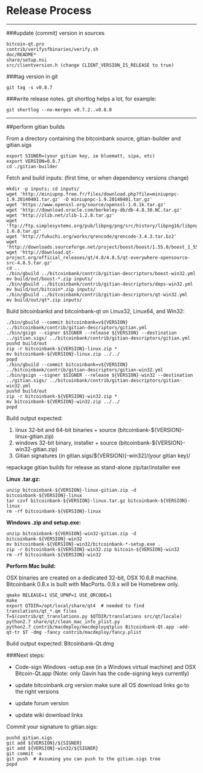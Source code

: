 Release Process
====================

* * *

###update (commit) version in sources


	bitcoin-qt.pro
	contrib/verifysfbinaries/verify.sh
	doc/README*
	share/setup.nsi
	src/clientversion.h (change CLIENT_VERSION_IS_RELEASE to true)

###tag version in git

	git tag -s v0.8.7

###write release notes. git shortlog helps a lot, for example:

	git shortlog --no-merges v0.7.2..v0.8.0

* * *

##perform gitian builds

 From a directory containing the bitcoinbank source, gitian-builder and gitian.sigs
  
	export SIGNER=(your gitian key, ie bluematt, sipa, etc)
	export VERSION=0.8.7
	cd ./gitian-builder

 Fetch and build inputs: (first time, or when dependency versions change)

	mkdir -p inputs; cd inputs/
	wget 'http://miniupnp.free.fr/files/download.php?file=miniupnpc-1.9.20140401.tar.gz' -O miniupnpc-1.9.20140401.tar.gz'
	wget 'https://www.openssl.org/source/openssl-1.0.1k.tar.gz'
	wget 'http://download.oracle.com/berkeley-db/db-4.8.30.NC.tar.gz'
	wget 'http://zlib.net/zlib-1.2.8.tar.gz'
	wget 'ftp://ftp.simplesystems.org/pub/libpng/png/src/history/libpng16/libpng-1.6.8.tar.gz'
	wget 'http://fukuchi.org/works/qrencode/qrencode-3.4.3.tar.bz2'
	wget 'http://downloads.sourceforge.net/project/boost/boost/1.55.0/boost_1_55_0.tar.bz2'
	wget 'http://download.qt-project.org/official_releases/qt/4.8/4.8.5/qt-everywhere-opensource-src-4.8.5.tar.gz'
	cd ..
	./bin/gbuild ../bitcoinbank/contrib/gitian-descriptors/boost-win32.yml
	mv build/out/boost-*.zip inputs/
	./bin/gbuild ../bitcoinbank/contrib/gitian-descriptors/deps-win32.yml
	mv build/out/bitcoin*.zip inputs/
	./bin/gbuild ../bitcoinbank/contrib/gitian-descriptors/qt-win32.yml
	mv build/out/qt*.zip inputs/

 Build bitcoinbankd and bitcoinbank-qt on Linux32, Linux64, and Win32:
  
	./bin/gbuild --commit bitcoinbank=v${VERSION} ../bitcoinbank/contrib/gitian-descriptors/gitian.yml
	./bin/gsign --signer $SIGNER --release ${VERSION} --destination ../gitian.sigs/ ../bitcoinbank/contrib/gitian-descriptors/gitian.yml
	pushd build/out
	zip -r bitcoinbank-${VERSION}-linux.zip *
	mv bitcoinbank-${VERSION}-linux.zip ../../
	popd
	./bin/gbuild --commit bitcoinbank=v${VERSION} ../bitcoinbank/contrib/gitian-descriptors/gitian-win32.yml
	./bin/gsign --signer $SIGNER --release ${VERSION}-win32 --destination ../gitian.sigs/ ../bitcoinbank/contrib/gitian-descriptors/gitian-win32.yml
	pushd build/out
	zip -r bitcoinbank-${VERSION}-win32.zip *
	mv bitcoinbank-${VERSION}-win32.zip ../../
	popd

  Build output expected:

  1. linux 32-bit and 64-bit binaries + source (bitcoinbank-${VERSION}-linux-gitian.zip)
  2. windows 32-bit binary, installer + source (bitcoinbank-${VERSION}-win32-gitian.zip)
  3. Gitian signatures (in gitian.sigs/${VERSION}[-win32]/(your gitian key)/

repackage gitian builds for release as stand-alone zip/tar/installer exe

**Linux .tar.gz:**

	unzip bitcoinbank-${VERSION}-linux-gitian.zip -d bitcoinbank-${VERSION}-linux
	tar czvf bitcoinbank-${VERSION}-linux.tar.gz bitcoinbank-${VERSION}-linux
	rm -rf bitcoinbank-${VERSION}-linux

**Windows .zip and setup.exe:**

	unzip bitcoinbank-${VERSION}-win32-gitian.zip -d bitcoinbank-${VERSION}-win32
	mv bitcoinbank-${VERSION}-win32/bitcoinbank-*-setup.exe .
	zip -r bitcoinbank-${VERSION}-win32.zip bitcoin-${VERSION}-win32
	rm -rf bitcoinbank-${VERSION}-win32

**Perform Mac build:**

  OSX binaries are created on a dedicated 32-bit, OSX 10.6.8 machine.
  Bitcoinbank 0.8.x is built with MacPorts.  0.9.x will be Homebrew only.

	qmake RELEASE=1 USE_UPNP=1 USE_QRCODE=1
	make
	export QTDIR=/opt/local/share/qt4  # needed to find translations/qt_*.qm files
	T=$(contrib/qt_translations.py $QTDIR/translations src/qt/locale)
	python2.7 share/qt/clean_mac_info_plist.py
	python2.7 contrib/macdeploy/macdeployqtplus Bitcoinbank-Qt.app -add-qt-tr $T -dmg -fancy contrib/macdeploy/fancy.plist

 Build output expected: Bitcoinbank-Qt.dmg

###Next steps:

* Code-sign Windows -setup.exe (in a Windows virtual machine) and
  OSX Bitcoin-Qt.app (Note: only Gavin has the code-signing keys currently)

* update bitcoinbank.org version
  make sure all OS download links go to the right versions

* update forum version

* update wiki download links

Commit your signature to gitian.sigs:

	pushd gitian.sigs
	git add ${VERSION}/${SIGNER}
	git add ${VERSION}-win32/${SIGNER}
	git commit -a
	git push  # Assuming you can push to the gitian.sigs tree
	popd

